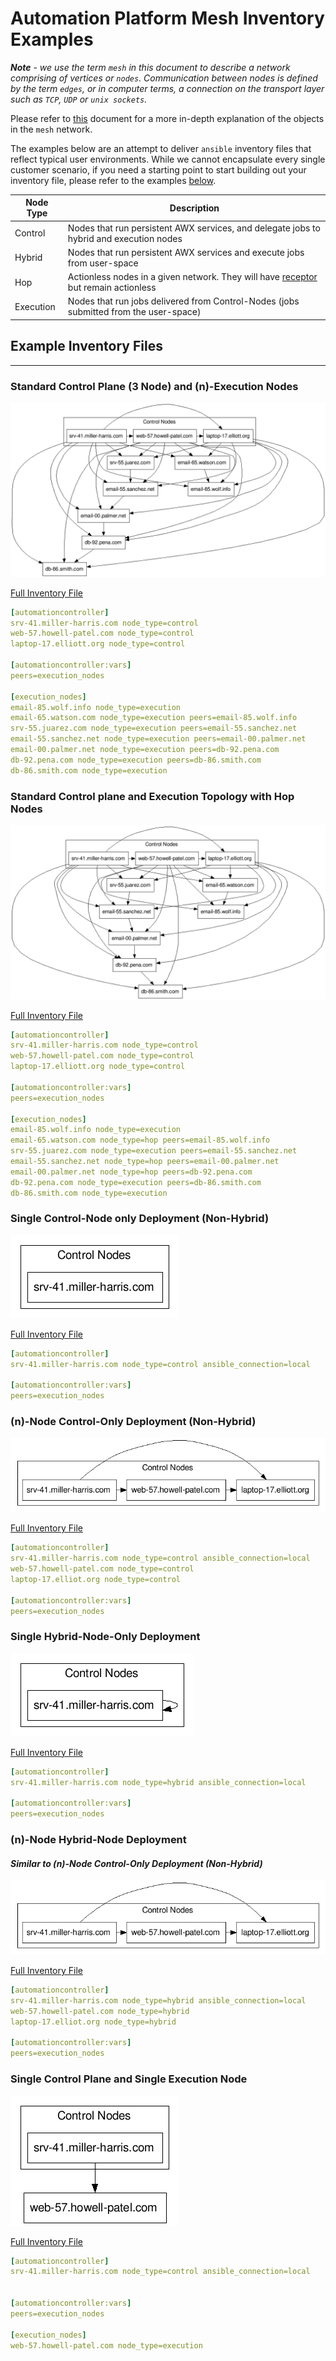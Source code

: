 # Automation Platform Mesh Inventory Examples
<b><i>Note</b> - we use the term `mesh` in this document to describe a network comprising of vertices or `nodes`. Communication between nodes is defined by the term `edges`, or in computer terms, a connection on the transport layer such as `TCP`, `UDP` or `unix sockets`.</i>

Please refer to [this](./receptor_mesh.md) document for a more in-depth explanation of the objects in the `mesh` network. 

The examples below are an attempt to deliver `ansible` inventory files that reflect typical user environments. While we cannot encapsulate every single customer scenario, if you need a starting point to start building out your inventory file, please refer to the examples [below](##Example-Inventory-Files).

| Node Type | Description |
| --------- | ----------- |
| Control | Nodes that run persistent AWX services, and delegate jobs to hybrid and execution nodes|
| Hybrid | Nodes that run persistent AWX services and execute jobs from user-space|
| Hop | Actionless nodes in a given network. They will have [receptor](./receptor_mesh.md) but remain actionless |
| Execution | Nodes that run jobs delivered from Control-Nodes (jobs submitted from the user-space) |

## Example Inventory Files
--------------------------

### Standard Control Plane (3 Node) and (n)-Execution Nodes
![](./img/three_node_control_plane_n_execution_nodes.png)

[Full Inventory File](./inventory/standard_control_plane_execution)
```yaml
[automationcontroller]
srv-41.miller-harris.com node_type=control
web-57.howell-patel.com node_type=control
laptop-17.elliott.org node_type=control

[automationcontroller:vars]
peers=execution_nodes

[execution_nodes]
email-85.wolf.info node_type=execution
email-65.watson.com node_type=execution peers=email-85.wolf.info
srv-55.juarez.com node_type=execution peers=email-55.sanchez.net
email-55.sanchez.net node_type=execution peers=email-00.palmer.net
email-00.palmer.net node_type=execution peers=db-92.pena.com
db-92.pena.com node_type=execution peers=db-86.smith.com
db-86.smith.com node_type=execution
```

### Standard Control plane and Execution Topology with Hop Nodes

![](./img/three_node_control_plane_n_execution_nodes_with_hops.png)

[Full Inventory File](./inventory/standard_control_plane_execution_with_hop)
```yaml
[automationcontroller]
srv-41.miller-harris.com node_type=control
web-57.howell-patel.com node_type=control
laptop-17.elliott.org node_type=control

[automationcontroller:vars]
peers=execution_nodes

[execution_nodes]
email-85.wolf.info node_type=execution
email-65.watson.com node_type=hop peers=email-85.wolf.info
srv-55.juarez.com node_type=execution peers=email-55.sanchez.net
email-55.sanchez.net node_type=hop peers=email-00.palmer.net
email-00.palmer.net node_type=hop peers=db-92.pena.com
db-92.pena.com node_type=execution peers=db-86.smith.com
db-86.smith.com node_type=execution
```

### Single Control-Node only Deployment (Non-Hybrid)
![](./img/single_control_node_only.png)

[Full Inventory File](./inventory/single_control_node)
```yaml
[automationcontroller]
srv-41.miller-harris.com node_type=control ansible_connection=local

[automationcontroller:vars]
peers=execution_nodes
```

### (n)-Node Control-Only Deployment (Non-Hybrid)
![](./img/n_control_nodes_only.png)

[Full Inventory File](./inventory/n_control_nodes_only)
```yaml
[automationcontroller]
srv-41.miller-harris.com node_type=control ansible_connection=local
web-57.howell-patel.com node_type=control
laptop-17.elliot.org node_type=control

[automationcontroller:vars]
peers=execution_nodes
```


### Single Hybrid-Node-Only Deployment
![](./img/single_hybrid_node_only.png)

[Full Inventory File](./inventory/single_hybrid_node)
```yaml
[automationcontroller]
srv-41.miller-harris.com node_type=hybrid ansible_connection=local

[automationcontroller:vars]
peers=execution_nodes
```

### (n)-Node Hybrid-Node Deployment
#### <i>Similar to (n)-Node Control-Only Deployment (Non-Hybrid)</i>
![](./img/n_hybrid_nodes.png)

[Full Inventory File](./inventory/n_hybrid_nodes)
```yaml
[automationcontroller]
srv-41.miller-harris.com node_type=hybrid ansible_connection=local
web-57.howell-patel.com node_type=hybrid
laptop-17.elliot.org node_type=hybrid

[automationcontroller:vars]
peers=execution_nodes
```
### Single Control Plane and Single Execution Node
![](./img/single_control_single_execution.png)

[Full Inventory File](./inventory/single_control_single_execution)
```yaml
[automationcontroller]
srv-41.miller-harris.com node_type=control ansible_connection=local


[automationcontroller:vars]
peers=execution_nodes

[execution_nodes]
web-57.howell-patel.com node_type=execution
```